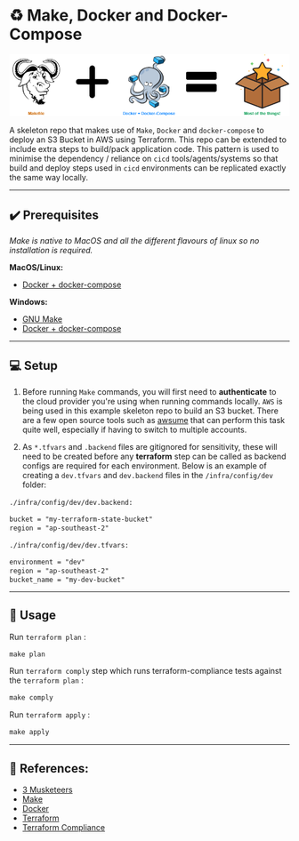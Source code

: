 # :recycle: Make, Docker and Docker-Compose

![image](docs/triforce.png)

A skeleton repo that makes use of `Make`, `Docker` and `docker-compose` to deploy an S3 Bucket in AWS using Terraform. This repo can be extended to include extra steps to build/pack application code. This pattern is used to minimise the dependency / reliance on `cicd` tools/agents/systems so that build and deploy steps used in `cicd` environments can be replicated exactly the same way locally.

---

## :heavy_check_mark: Prerequisites

_Make is native to MacOS and all the different flavours of linux so no installation is required._

**MacOS/Linux:**
* [Docker + docker-compose](https://hub.docker.com/editions/community/docker-ce-desktop-mac/)

**Windows:**
* [GNU Make](http://gnuwin32.sourceforge.net/packages/make.htm)
* [Docker + docker-compose](https://hub.docker.com/editions/community/docker-ce-desktop-windows/)

---
## :computer: Setup

1. Before running `Make` commands, you will first need to **authenticate** to the cloud provider you're using when running commands locally. `AWS` is being used in this example skeleton repo to build an S3 bucket. There are a few open source tools such as [awsume](https://awsu.me/) that can perform this task quite well, especially if having to switch to multiple accounts.

2. As `*.tfvars` and `.backend` files are gitignored for sensitivity, these will need to be created before any **terraform** step can be called as backend configs are required for each environment. Below is an example of creating a `dev.tfvars` and `dev.backend` files in the `/infra/config/dev` folder:

`./infra/config/dev/dev.backend:`
```hcl
bucket = "my-terraform-state-bucket"
region = "ap-southeast-2"
```
`./infra/config/dev/dev.tfvars:`
```hcl
environment = "dev"
region = "ap-southeast-2"
bucket_name = "my-dev-bucket"
```
---

## :mega: Usage

Run `terraform plan` :
```makefile
make plan
```
Run `terraform comply` step which runs terraform-compliance tests against the `terraform plan` :
```makefile
make comply
```
Run `terraform apply` :
```makefile
make apply
```
---

## :bookmark_tabs: References:

* [3 Musketeers](https://3musketeers.io/)
* [Make](https://opensource.com/article/18/8/what-how-makefile/)
* [Docker](https://www.docker.com/)
* [Terraform](https://www.terraform.io/)
* [Terraform Compliance](https://terraform-compliance.com/)
